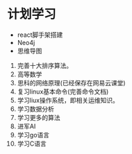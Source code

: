 # 计划学习

* react脚手架搭建
* Neo4j
* 思维导图

1. 完善十大排序算法。
2. 高等数学
3. 思科的网络原理(已经保存在网易云课堂)
4. 复习linux基本命令(完善命令文档)
5. 学习liux操作系统，即相关运维知识。
6. 学习数据分析
7. 学习更多的算法
8. 进军AI
9. 学习go语言
10. 学习C语言









